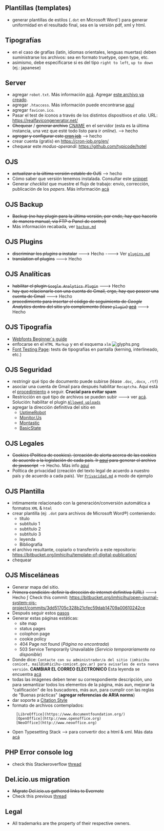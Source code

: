 ## Plantillas (templates)
* generar plantillas de estilos (`.dot` en Microsoft Word`) para generar uniformidad en el resultado final, sea en la versión pdf, xml y html.

## Tipografías
* en el caso de grafías (latín, idiomas orientales, lenguas muertas) deben suministrarse los archivos: sea en formato truetype, open type, etc. 
* asimismo, debe especificarse si es del tipo `right to left`, `up to down` (ej.: japanese)

## Server
* agregar `robot.txt`. Más información [acá](https://yoast.com/ultimate-guide-robots-txt/#robots-txt-location). Agregar [este archivo ya creado](https://bitbucket.org/imhicihu/open-journal-system-ojs-project/src/892c4d1e94a9a0d526aa031baac512c7650baffe/robot.txt?at=master).
* agregar `.htaccess`. Más información puede encontrarse [aquí](https://hipertextual.com/archivo/2012/07/archivo-htaccess-apache/)
* agregar `favicon.ico`.
* Pasar el test de íconos a través de los distintos dispositivos _et alia_. URL: https://realfavicongenerator.net/
* ~~Chequear~~ / ~~generar archivo~~ [CNAME](https://bitbucket.org/imhicihu/open-journal-system-ojs-project/src/ebb5ba07eed0078ac583cfd8e25170832d857228/CNAME?at=master&fileviewer=file-view-default) en el servidor (esta es la última instancia, una vez que esté todo listo para ir _online_). --> hecho
* ~~agregar y configurar este [cron job](https://bitbucket.org/snippets/imhicihu/bed47L/ojs-cron-job)~~ --> hecho
* crear cuenta (gratis) en https://cron-job.org/en/
* chequear este _modus-operandi_: https://github.com/typicode/hotel

## OJS
* ~~actualizar a la última versión estable de OJS~~ --> hecho
* Cómo saber que versión tenemos instalada. Consultar este [snippet](https://bitbucket.org/snippets/imhicihu/6eggK8/verify-with-version-is-installed-on-my)
* Generar _checklist_ que muestre el flujo de trabajo: envío, corrección, publicación de los _papers_. Más información [acá](https://pkp.sfu.ca/wiki/index.php?title=OJS_Workflow:_Stages)

## OJS Backup
* ~~Backup (no hay plugin para la última versión, por ende, hay que hacerlo de manera manual, via FTP o Panel de control)~~
* Más información recabada, ver [`backup.md`](https://bitbucket.org/imhicihu/open-journal-system-ojs-project/src/eb57ad32778c727442dbf0b3628681697273e36a/Backup.md?at=master&fileviewer=file-view-default)

## OJS Plugins
* ~~discriminar los _plugins_ a instalar~~  ---> Hecho ----> Ver [`plugins.md`](https://bitbucket.org/imhicihu/open-journal-system-ojs-project/src/17e63fd547d1a2a6bdbac5cfe35cbe4508f15013/Plugins.md?at=master&fileviewer=file-view-default)
* ~~translation of plugins~~ ---> Hecho

## OJS Analíticas
* ~~habilitar el plugin `Google Analytics Plugin`~~ ---> Hecho
* ~~hay que relacionarlo con una cuenta de Gmail, ergo, hay que poseer una cuenta de Gmail~~ ---> Hecho 
* ~~procedimiento para insertar el código de seguimiento de _Google Analytics_ dentro del sitio y/o complemento (léase `plugin`) [acá](https://support.google.com/analytics/answer/1008080?hl=es)~~ ---> Hecho

## OJS Tipografía
* [Webfonts Beginner´s guide](https://design.google/library/choosing-web-fonts-beginners-guide/)  
* enfocarse en el `HTML Markup` y en el esquema `xlm`
![glyphs.png](https://bitbucket.org/repo/rpybXp8/images/3991009943-glyphs.png)
* [Font Testing Page](https://github.com/impallari/Font-Testing-Page/): tests de tipografías en pantalla (kerning, interlineado, etc.)

## OJS Seguridad
* restringir qué tipo de documento puede subirse (léase `.doc`, `.docx`, `.rtf`)
* asociar una cuenta de Gmail para después habilitar `Recaptcha`. Aquí está el [procedimiento](https://www.google.com/recaptcha/admin?hl=es#list) a seguir. **Crucial para evitar spam**
* Restricción en qué tipo de archivos se pueden subir ---> ver [acá](https://bitbucket.org/imhicihu/open-journal-system-ojs-project/src/6fdb683c746db6179f7cce22e45c74316ab5d737/file_type_restriction.md?at=master&fileviewer=file-view-default).   Solución: habilitar el plugin [`Allowed uploads`](https://github.com/ajnyga/allowedUploads)
* agregar la dirección definitiva del sitio en 
     - [UptimeRobot](https://uptimerobot.com/)
     - [Monitor.Us](http://www.monitis.com/)
     - [Montastic](http://montastic.com/)
     - [BasicState](http://basicstate.com/)

## OJS Legales
* ~~Cookies (Política de cookies). (creación de alerta acerca de las cookies de acuerdo a la legislación de cada país. Ir [aquí](https://cookieconsent.insites.com/download/) para generar el archivo de javascript~~ --> Hecho. Más info [aquí](https://bitbucket.org/imhicihu/open-journal-system-ojs-project/issues/6/workflow-texto-de-las-cookies)
* Política de privacidad (creación del texto legal de acuerdo a nuestro país y de acuerdo a cada país). Ver [`Privacidad.md`](https://bitbucket.org/imhicihu/open-journal-system-ojs-project/src/d984b71e541d43893651dacec2ca34eb1ea44e41/Privacidad.md?at=master&fileviewer=file-view-default) a modo de ejemplo

## OJS Plantilla
* intimamente relacionado con la generación/conversión automática a formatos `XML` & `html`
* crear plantilla (ej: `.dot` para archivos de Microsoft Word®) conteniendo:
     - título
     - subtítulo 1
     - subtítulo 2
     - subtítulo 3
     - leyenda
     - Bibliografía
* el archivo resultante, copiarlo o transferirlo a este repositorio: https://bitbucket.org/imhicihu/template-of-digital-publication/
* chequear 

## OJS Misceláneas
* Generar mapa del sitio. 
* ~~Primera condición: definir la dirección de internet definitiva (URL)~~ ---> Hecho ∫ Check this commit: https://bitbucket.org/imhicihu/open-journal-system-ojs-project/commits/3dd51705c328b21cfec59dab14709a00610242ce
* Después seguir estos [pasos](https://github.com/pkp/ojs/blob/master/docs/README-SITEMAP)
* Generar estas páginas estáticas:
     - site map
     - status pages
     - colophon page
     - cookie policy
     - 404 Page not found (_Página no encontrada_)
     - 503 Service Temporarily Unavailable (_Servicio temporariamente no disponible_)
* Donde dice: `Contacte con su administrador/a del sitio (imhicihu conicet, mail@imhicihu-conicet.gov.ar) para avisarles de esta nueva versión`. **CAMBIAR EL CORREO ELECTRONICO** Esta leyenda se encuentra [acá](http://ojs-imhicihu.experttel.com.ar/index.php/TemasMedievales/management/settings/context)
* todas las imágenes deben tener su correspondiente descripción, uno para semantizar todos los elementos de la página, más aun, mejorar la "calificación" de los buscadores, más aun, para cumplir con las reglas de "Buenas prácticas" (**agregar referencias de ARIA norms**)
* dar soporte a [Citation Style](https://github.com/citation-style-language)
* formato de archivos contemplados: 
```
     [LibreOffice](https://www.documentfoundation.org/) 
     [OpenOffice](http://www.openoffice.org)
     [NeoOffice](http://www.neooffice.org)
```
* Open Typesetting Stack --> para convertir doc a html & xml. Más data [acá](https://pkp.sfu.ca/open-typesetting-stack/)

## PHP Error console log
* check this Stackeroverflow [thread](https://stackoverflow.com/questions/5127838/where-does-php-store-the-error-log-php5-apache-fastcgi-cpanel)

## Del.icio.us migration
* ~~Migrate Del.icio.us gathered links to Evernote~~
* Check this previous [thread](https://bitbucket.org/imhicihu/migration-bookmarks-to-evernote/src/master/Procedure.md)

## Legal ##

* All trademarks are the property of their respective owners.